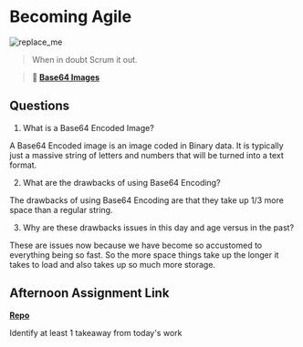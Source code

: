# Becoming Agile

![replace_me](https://codeworks.blob.core.windows.net/public/assets/img/illustrations/placeholder.svg)

> When in doubt Scrum it out.

> **📖 [Base64 Images](https://codeworksacademy.com/fs-student-guide/resources/wk8-9/06-Base64)**

## Questions

1. What is a Base64 Encoded Image?

A Base64 Encoded image is an image coded in Binary data. It is typically just a massive string of letters and numbers that will be turned into a text format. 

2. What are the drawbacks of using Base64 Encoding?

The drawbacks of using Base64 Encoding are that they take up 1/3 more space than a regular string. 

3. Why are these drawbacks issues in this day and age versus in the past?

These are issues now because we have become so accustomed to everything being so fast. So the more space things take up the longer it takes to load and also takes up so much more storage. 

## Afternoon Assignment Link

**[Repo](capstone)**

Identify at least 1 takeaway from today's work

